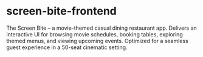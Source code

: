 # screen-bite-frontend
The Screen Bite – a movie-themed casual dining restaurant app. Delivers an interactive UI for browsing movie schedules, booking tables, exploring themed menus, and viewing upcoming events. Optimized for a seamless guest experience in a 50-seat cinematic setting.
